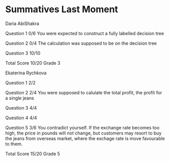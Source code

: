 # Summatives Last Moment
Daria AbiShakra

Question 1      0/6
                You were expected to construct a fully labelled decision tree

Question 2      0/4
                The calculation was supposed to be on the decision tree

Question 3      10/10

Total Score 10/20 Grade 3

Ekaterina Rychkova


Question 1      2/2

Question 2      2/4
                You were supposed to calulate the total profit, the profit for a single jeans

Question 3      4/4

Question 4      4/4

Question 5      3/6
                You contradict yourself. 
                If the exchange rate becomes too high, the price in pounds will not change,
                but customers may resort to buy the jeans from overseas market, where the
                exchage rate is move favourable to them.

Total Score 15/20 Grade 5
